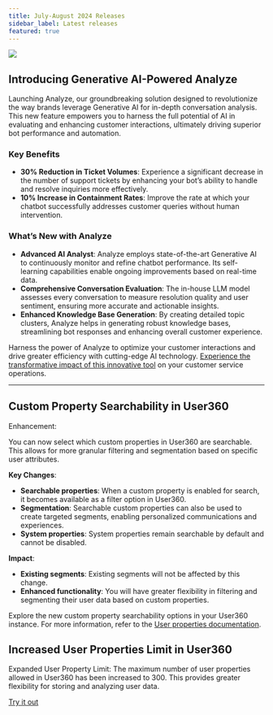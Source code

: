 ```yaml
---
title: July-August 2024 Releases
sidebar_label: Latest releases
featured: true
---
```


   ![](https://i.imgur.com/hIGEIJL.png)




## Introducing Generative AI-Powered Analyze

Launching Analyze, our groundbreaking solution designed to revolutionize the way brands leverage Generative AI for in-depth conversation analysis. This new feature empowers you to harness the full potential of AI in evaluating and enhancing customer interactions, ultimately driving superior bot performance and automation.

### Key Benefits

* **30% Reduction in Ticket Volumes**: Experience a significant decrease in the number of support tickets by enhancing your bot’s ability to handle and resolve inquiries more effectively.
* **10% Increase in Containment Rates**: Improve the rate at which your chatbot successfully addresses customer queries without human intervention.

### What’s New with Analyze

* **Advanced AI Analyst**: Analyze employs state-of-the-art Generative AI to continuously monitor and refine chatbot performance. Its self-learning capabilities enable ongoing improvements based on real-time data.
* **Comprehensive Conversation Evaluation**: The in-house LLM model assesses every conversation to measure resolution quality and user sentiment, ensuring more accurate and actionable insights.
* **Enhanced Knowledge Base Generation**: By creating detailed topic clusters, Analyze helps in generating robust knowledge bases, streamlining bot responses and enhancing overall customer experience.

Harness the power of Analyze to optimize your customer interactions and drive greater efficiency with cutting-edge AI technology. [Experience the transformative impact of this innovative tool](https://docs.yellow.ai/docs/platform_concepts/analyze/analyseintro) on your customer service operations.

---

## Custom Property Searchability in User360

Enhancement:

You can now select which custom properties in User360 are searchable. This allows for more granular filtering and segmentation based on specific user attributes.

**Key Changes**:

* **Searchable properties**: When a custom property is enabled for search, it becomes available as a filter option in User360.
* **Segmentation**: Searchable custom properties can also be used to create targeted segments, enabling personalized communications and experiences.
* **System properties**: System properties remain searchable by default and cannot be disabled.

**Impact**:

* **Existing segments**: Existing segments will not be affected by this change.
* **Enhanced functionality**: You will have greater flexibility in filtering and segmenting their user data based on custom properties.


Explore the new custom property searchability options in your User360 instance. For more information, refer to the [User properties documentation](https://docs.yellow.ai/docs/platform_concepts/engagement/cdp/user_data/user_properties#mark-columns-searchable).


## Increased User Properties Limit in User360


Expanded User Property Limit: The maximum number of user properties allowed in User360 has been increased to 300. This provides greater flexibility for storing and analyzing user data.

[Try it out](https://docs.yellow.ai/docs/platform_concepts/engagement/cdp/user_data/user_properties#custom-user-properties)